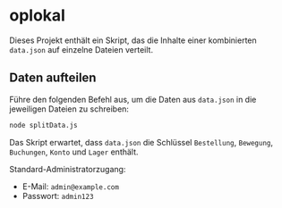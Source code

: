 # oplokal

Dieses Projekt enthält ein Skript, das die Inhalte einer kombinierten `data.json` auf einzelne Dateien verteilt.

## Daten aufteilen

Führe den folgenden Befehl aus, um die Daten aus `data.json` in die jeweiligen Dateien zu schreiben:

```bash
node splitData.js
```

Das Skript erwartet, dass `data.json` die Schlüssel `Bestellung`, `Bewegung`, `Buchungen`, `Konto` und `Lager` enthält.

Standard-Administratorzugang:

- E-Mail: `admin@example.com`
- Passwort: `admin123`
